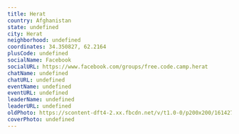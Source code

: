 ```yaml
---
title: Herat
country: Afghanistan
state: undefined
city: Herat
neighborhood: undefined
coordinates: 34.350827, 62.2164
plusCode: undefined
socialName: Facebook
socialURL: https://www.facebook.com/groups/free.code.camp.herat
chatName: undefined
chatURL: undefined
eventName: undefined
eventURL: undefined
leaderName: undefined
leaderURL: undefined
oldPhoto: https://scontent-dft4-2.xx.fbcdn.net/v/t1.0-0/p200x200/16142712_1380709768660732_3807276804030541539_n.jpg?oh=c25edd0bc923c2018e56c2da69073c9d&oe=59942E99
coverPhoto: undefined
---
```

